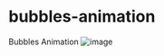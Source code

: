 # bubbles-animation
Bubbles Animation
![image](https://github.com/nabinjana-dsc/bubbles-animation/assets/120771456/a84e30ae-b5ca-451e-92c9-4b98becea2f1)
